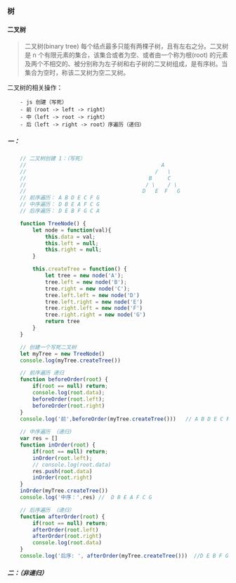 ### 树

#### 二叉树 
> 二叉树(binary tree) 每个结点最多只能有两棵子树，且有左右之分。二叉树是 n 个有限元素的集合，该集合或者为空、或者由一个称为根(root) 的元素及两个不相交的、被分别称为左子树和右子树的二叉树组成，是有序树。当集合为空时，称该二叉树为空二叉树。

二叉树的相关操作：
    
        - js 创建（写死）
        - 前（root -> left -> right）
        - 中（left -> root -> right）
        - 后（left -> right -> root）序遍历（递归）

##### 一：
```javascript
    // 二叉树创建 1：（写死）
    //                                           A 
    //                                         /   \
    //                                       B     C 
    //                                      / \    / \
    //                                     D   E  F   G
    // 前序遍历： A B D E C F G
    // 中序遍历： D B E A F C G
    // 后序遍历： D E B F G C A

    function TreeNode() {
        let node = function(val){
            this.data = val;
            this.left = null;
            this.right = null;
        }

        this.createTree = function() {
            let tree = new node('A');
            tree.left = new node('B');
            tree.right = new node('C');
            tree.left.left = new node('D')
            tree.left.right = new node('E')
            tree.right.left = new node('F')
            tree.right.right = new node('G')
            return tree
        }
    }

    // 创建一个写死二叉树
    let myTree = new TreeNode()
    console.log(myTree.createTree())

    // 前序遍历 递归
    function beforeOrder(root) {
        if(root == null) return;
        console.log(root.data);
        beforeOrder(root.left);
        beforeOrder(root.right)
    }
    console.log('前',beforeOrder(myTree.createTree()))   // A B D E C F G
    
    // 中序遍历 （递归)
    var res = []
    function inOrder(root) {
        if(root == null) return;
        inOrder(root.left);
        // console.log(root.data)
        res.push(root.data)
        inOrder(root.right)
    }
    inOrder(myTree.createTree())
    console.log('中序：',res) //  D B E A F C G

    // 后序遍历 （递归）
    function afterOrder(root) {
        if(root == null) return;
        afterOrder(root.left)
        afterOrder(root.right)
        console.log(root.data)
    }
    console.log('后序: ', afterOrder(myTree.createTree()))  //D E B F G C A
```

##### 二：（非递归）

